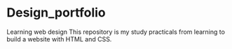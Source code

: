 # Design_portfolio
Learning web design
This repository is my study practicals from learning to build a website with HTML and CSS.
